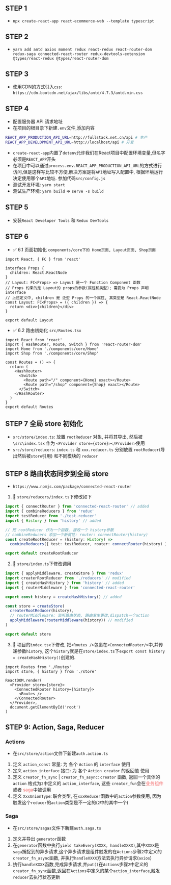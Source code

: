 ## STEP 1
- `npx create-react-app react-ecommerce-web --template typescript`

## STEP 2
- `yarn add antd axios moment redux react-redux react-router-dom redux-saga connected-react-router redux-devtools-extension @types/react-redux @types/react-router-dom`

## STEP 3
- 使用CDN的方式引入`css`: `https://cdn.bootcdn.net/ajax/libs/antd/4.7.3/antd.min.css`

## STEP 4
- 配置服务器 API 请求地址
- 在项目的根目录下新建`.env`文件,添加内容
```bash
REACT_APP_PRODUCTION_API_URL=http://fullstack.net.cn/api # 生产
REACT_APP_DEVELOPMENT_API_URL=http://localhost/api # 开发
```
- `create-react-app`内置了`dotenv`允许我们在React项目中配置环境变量,但名字必须是`REACT_APP`开头
- 在项目中可以通过`process.env.REACT_APP_PRODUCTION_API_URL`的方式进行访问,但是这样写比较不方便,解决方案是将`API`地址写入配置中, 根据环境运行决定使用哪个`API`地址. 参加代码`src/config.js`
- 测试开发环境: `yarn start`
- 测试生产环境: `yarn build` => `serve -s build`

## STEP 5
- 安装`React Developer Tools` 和 `Redux DevTools`

## STEP 6
- ✅ 6.1 页面初始化 `components/core下的 Home页面, Layout页面, Shop页面`
```tsx
import React, { FC } from 'react'

interface Props {
  children: React.ReactNode
}
// Layout: FC<Props> => Layout 是一个 Function Component 函数
// Props 约束的是 Layout的 props的参数(属性和类型); 需要为 Props 声明 interface
// 上述定义中, children 是 泛型 Props 的一个属性, 其类型是 React.ReactNode
const Layout: FC<Props> = ({ children }) => {
  return <div>{children}</div>
}

export default Layout
```


- ✅ 6.2 路由初始化 `src/Routes.tsx`
```tsx
import React from 'react'
import { HashRouter, Route, Switch } from 'react-router-dom'
import Home from './components/core/Home'
import Shop from './components/core/Shop'

const Routes = () => {
  return (
    <HashRouter>
      <Switch>
        <Route path="/" component={Home} exact></Route>
        <Route path="/shop" component={Shop} exact></Route>
      </Switch>
    </HashRouter>
  )
}
export default Routes
```

## STEP 7 全局 store 初始化
- `src/store/index.ts`: 放置 `rootReducer` 对象, 并将其导出, 然后被 `\src\index.tsx` 作为 `<Provider store={store}></Provider>`使用
- `src/store/reducers`: `index.ts` 和 `xxx.reducer.ts` 分别放置 `rootReducer`(导出然后被`store`引用) 和不同模块的 `reducer` 

## STEP 8 路由状态同步到全局 store
- `https://www.npmjs.com/package/connected-react-router`
1. 🔷 `store/reducers/index.ts`下修改如下
```ts
import { connectRouter } from 'connected-react-router' // added
import { combineReducers } from 'redux'
import testReducer from './test.reducer'
import { History } from 'history' // added

// 把 rootReducer 作为一个函数, 接收一个 history参数
// combineReducers 添加一个新属性: router: connectRouter(history)
const createRootReducer = (history: History) =>
  combineReducers({ test: testReducer, router: connectRouter(history) })

export default createRootReducer
```
2. 🔷 `store/index.ts`下修改调用
```js
import { applyMiddleware, createStore } from 'redux'
import createrRootReducer from './reducers' // modified
import { createHashHistory } from 'history' // added
import { routerMiddleware } from 'connected-react-router'

export const history = createHashHistory() // added

const store = createStore(
  createrRootReducer(history),
  // routerMiddleware: 监听路由状态, 路由发生更改,dispatch一个action
  applyMiddleware(routerMiddleware(history)) // modified
) 

export default store
```

3. 🔷 项目的`index.tsx`下修改, 把`<Routes />`包裹在`<ConnectedRouter/>`中,并传递参数`history`, 这个`history`就是在`store/index.ts`下`export const history = createHashHistory()`创建的.

```tsx
import Routes from './Routes'
import store, { history } from './store'

ReactDOM.render(
  <Provider store={store}>
    <ConnectedRouter history={history}>
      <Routes />
    </ConnectedRouter>
  </Provider>,
  document.getElementById('root')
)
```

## STEP 9: Action, Saga, Reducer 

### Actions
- 在`src/store/action`文件下新建`auth.action.ts`
1. 定义 `action_const` 常量: 为 各个 `Action` 的 `interface` 使用
2. 定义 `action_interface` 接口: 为 各个 `Action creator` 的返回值 使用
3. 定义 `creator_fn_sync` | `creator_fn_async`: `creator` 函数, 返回一个具体的 `action` 格式为`2`中定义的 `action_interface`, 这些 `creator_fun`会在<font color="#F56C6C">业务组件</font> 或者 <font color="#F56C6C">saga</font>中被调用
4. 定义 `XxxUnionType`: 联合类型, 在`xxxReducer`函数中的`action`参数使用, 因为触发这个`reducer`的`action`类型是不一定的(`2`中的其中一个)

### Saga
- 在`src/store/sagas`文件下新建`auth.saga.ts`
1. 定义并导出 `generator`函数
2. 在`generator`函数中执行`yield takeEvery(XXXX, handleXXXX)`,其中`XXXX`是`saga`捕捉到的异步请求,这个异步请求是组件触发的在`Actions`步骤`2`中定义的`creator_fn_async`函数, 并执行`handleXXXX`方法去执行异步请求(`axios`)
3. 执行`handleXXXX`函数,完成异步请求,并`put()`在`Actions`步骤`2`中定义的`creator_fn_sync`函数,返回在`Actions`中定义的某个`action_interface`,触发`reducer`去执行状态更新